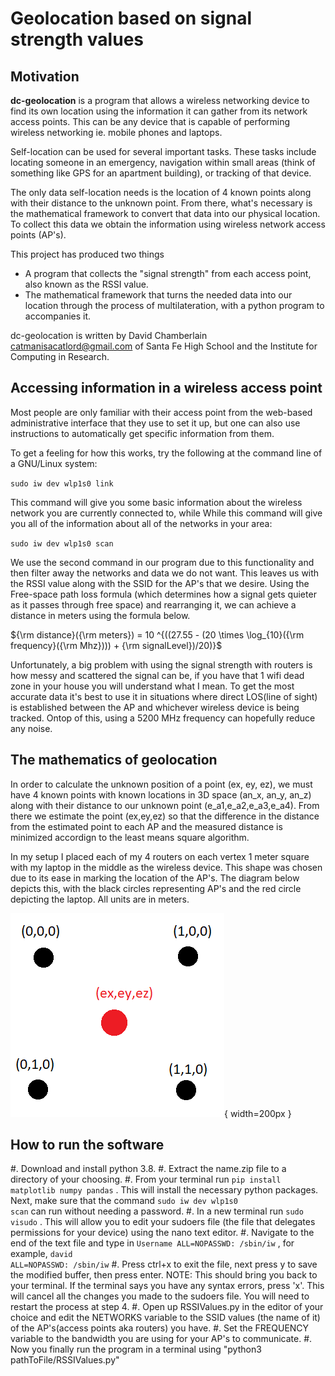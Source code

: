 

Geolocation based on signal strength values
===========================================

[//]: <> (you can convert this file to pdf or html with)
[//]: <> (pandoc dc-geolocation-intro.md -o dc-geolocation-intro.pdf)
[//]: <> (pandoc dc-geolocation-intro.md -o dc-geolocation-intro.html)
[//]: <> (you can also generate any of the output formats supported)
[//]: <> (by pandoc, such as .html, .tex, and dozens of others)


Motivation
----------

**dc-geolocation** is a program that allows a wireless networking
device to find its own location using the information it can gather
from its network access points. This can be any device that is capable
of performing wireless networking ie. mobile phones and laptops.

Self-location can be used for several important tasks. These tasks
include locating someone in an emergency, navigation within small
areas (think of something like GPS for an apartment building), or
tracking of that device.

The only data self-location needs is the location of 4 known points
along with their distance to the unknown point. From there, what's
necessary is the mathematical framework to convert that data into our
physical location. To collect this data we obtain the information
using wireless network access points (AP's).

This project has produced two things

* A program that collects the "signal strength" from each access
  point, also known as the RSSI value.
* The mathematical framework that turns the needed data into our
  location through the process of multilateration, with a python
  program to accompanies it.

dc-geolocation is written by David Chamberlain
[catmanisacatlord@gmail.com](mailto:catmanisacatlord@gmail.com) of
Santa Fe High School and the Institute for Computing in Research.


Accessing information in a wireless access point
------------------------------------------------

Most people are only familiar with their access point from the
web-based administrative interface that they use to set it up, but one
can also use instructions to automatically get specific information
from them.

To get a feeling for how this works, try the following at the command
line of a GNU/Linux system:

<code>sudo iw dev wlp1s0 link</code>

This command will give you some basic information about the wireless
network you are currently connected to, while While this command will
give you all of the information about all of the networks in your
area:

<code>sudo iw dev wlp1s0 scan</code>

We use the second command in our program due to this functionality and
then filter away the networks and data we do not want. This leaves us
with the RSSI value along with the SSID for the AP's that we
desire. Using the Free-space path loss formula (which determines how a
signal gets quieter as it passes through free space) and rearranging
it, we can achieve a distance in meters using the formula below.

<!-- <img src="https://render.githubusercontent.com/render/math?math=\text{ distance}(\text{meters}) = 10 ^{((27.55 - {(20 \times \log_{10}(\text{ frequency}(\text{ Mhz})))} - \text{ signalLevel})/20)}"> -->

${\rm distance}({\rm meters}) = 10 ^{((27.55 - (20 \times
\log_{10}({\rm frequency}({\rm Mhz}))) + {\rm signalLevel})/20)}$

Unfortunately, a big problem with using the signal strength with
routers is how messy and scattered the signal can be, if you have that
1 wifi dead zone in your house you will understand what I mean. To get
the most accurate data it's best to use it in situations where direct
LOS(line of sight) is established between the AP and whichever
wireless device is being tracked. Ontop of this, using a 5200 MHz
frequency can hopefully reduce any noise.


The mathematics of geolocation
------------------------------

In order to calculate the unknown position of a point (ex, ey, ez), we
must have 4 known points with known locations in 3D space (an_x, an_y,
an_z) along with their distance to our unknown point
(e_a1,e_a2,e_a3,e_a4). From there we estimate the point (ex,ey,ez) so
that the difference in the distance from the estimated point to each
AP and the measured distance is minimized accordign to the least means
square algorithm.

In my setup I placed each of my 4 routers on each vertex 1 meter
square with my laptop in the middle as the wireless device. This shape
was chosen due to its ease in marking the location of the AP's. The
diagram below depicts this, with the black circles representing AP's
and the red circle depicting the laptop. All units are in meters.


<!-- <img src="layout.png" width="200"> -->

![Layout of the receivers](layout.png "layout of the receivers"){ width=200px }


How to run the software
-----------------------

#. Download and install python 3.8.
#. Extract the name.zip file to a directory of your choosing.
#. From your terminal run <code>pip install matplotlib numpy
   pandas</code> . This will install the necessary python packages.
   Next, make sure that the command <code>sudo iw dev wlp1s0
   scan</code> can run without needing a password.
#. In a new terminal run <code>sudo visudo</code> . This will allow you to
   edit your sudoers file (the file that delegates permissions for
   your device) using the nano text editor.
#. Navigate to the end of the text file and type in <code>Username
   ALL=NOPASSWD: /sbin/iw</code> , for example, <code>david
   ALL=NOPASSWD: /sbin/iw</code>
#. Press ctrl+x to exit the file, next press y to save the modified
   buffer, then press enter.  NOTE: This should bring you back to your
   terminal. If the terminal says you have any syntax errors, press
   'x'. This will cancel all the changes you made to the sudoers
   file. You will need to restart the process at step 4.
#. Open up RSSIValues.py in the editor of your choice and edit the
   NETWORKS variable to the SSID values (the name of it) of the
   AP's(access points aka routers) you have.
#. Set the FREQUENCY variable to the bandwidth you are using for your
   AP's to communicate.
#. Now you finally run the program in a terminal using "python3
   pathToFile/RSSIValues.py"
